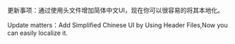更新事项：通过使用头文件增加简体中文UI，现在你可以很容易的将其本地化。

Update matters：Add Simplified Chinese UI by Using Header Files,Now you can easily localize it.
